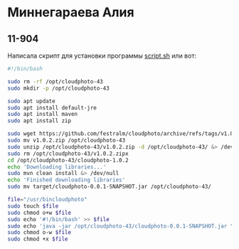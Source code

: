 # Миннегараева Алия
## 11-904
Написала скрипт для установки программы [script.sh](https://github.com/festralm/cloudphoto/blob/master/script.sh) или вот:
```sh
#!/bin/bash

sudo rm -rf /opt/cloudphoto-43
sudo mkdir -p /opt/cloudphoto-43

sudo apt update
sudo apt install default-jre
sudo apt install maven
sudo apt install zip

sudo wget https://github.com/festralm/cloudphoto/archive/refs/tags/v1.0.2.zip
sudo mv v1.0.2.zip /opt/cloudphoto-43
sudo unzip /opt/cloudphoto-43/v1.0.2.zip -d /opt/cloudphoto-43/ &> /dev/null
sudo rm /opt/cloudphoto-43/v1.0.2.zipx
cd /opt/cloudphoto-43/cloudphoto-1.0.2
echo 'Downloading libraries...'
sudo mvn clean install &> /dev/null
echo 'Finished downloading libraries'
sudo mv target/cloudphoto-0.0.1-SNAPSHOT.jar /opt/cloudphoto-43/

file="/usr/bincloudphoto"
sudo touch $file
sudo chmod o+w $file
sudo echo '#!/bin/bash' >> $file
sudo echo 'java -jar /opt/cloudphoto-43/cloudphoto-0.0.1-SNAPSHOT.jar "$@"' >> $file
sudo chmod o-w $file
sudo chmod +x $file
```